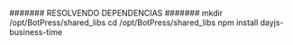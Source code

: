 ####### RESOLVENDO DEPENDENCIAS #######
mkdir /opt/BotPress/shared_libs
cd /opt/BotPress/shared_libs
npm install dayjs-business-time
